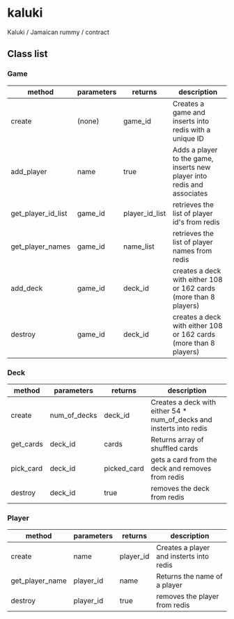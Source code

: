 # kaluki
Kaluki / Jamaican rummy / contract

## Class list

### Game

|  method | parameters | returns    | description                                                                       | 
|------------|---------|------------|-----------------------------------------------------------------------------------|
| create             | (none)  | game_id    | Creates a game and inserts into redis with a unique ID                    | 
| add_player         | name    | true       | Adds a player to the game, inserts new player into redis and associates   |
| get_player_id_list | game_id    | player_id_list       | retrieves the list of player id's from redis                    |
| get_player_names | game_id    | name_list       | retrieves the list of player names from redis                    |
| add_deck | game_id    | deck_id       | creates a deck with either 108 or 162 cards (more than 8 players)            |
| destroy | game_id    | deck_id       | creates a deck with either 108 or 162 cards (more than 8 players)            |

### Deck

|  method | parameters | returns    | description                                                                       | 
|------------|---------|------------|-----------------------------------------------------------------------------------|
| create             | num_of_decks  | deck_id    | Creates a deck with either 54 * num_of_decks and insterts into redis              | 
| get_cards        | deck_id    | cards       | Returns array of shuffled cards                                |
| pick_card | deck_id    | picked_card      | gets a card from the deck and removes from redis                   |
| destroy | deck_id    | true      | removes the deck from redis                   |

### Player

|  method | parameters | returns    | description                                                                       | 
|------------|---------|------------|-----------------------------------------------------------------------------------|
| create             | name  | player_id    | Creates a player and insterts into redis              | 
| get_player_name        | player_id    | name       | Returns the name of a player                                |
| destroy | player_id    | true      | removes the player from redis                   |


